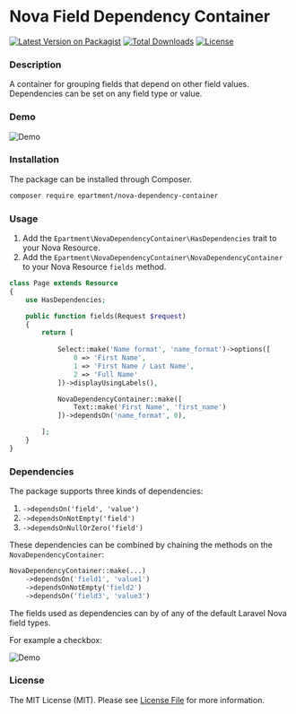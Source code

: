 # Nova Field Dependency Container

[![Latest Version on Packagist](https://img.shields.io/packagist/v/epartment/nova-dependency-container.svg)](https://packagist.org/packages/epartment/nova-dependency-container)
[![Total Downloads](https://img.shields.io/packagist/dt/epartment/nova-dependency-container.svg)](https://packagist.org/packages/epartment/nova-dependency-container)
[![License](https://img.shields.io/packagist/l/epartment/nova-dependency-container.svg)](https://github.com/epartment/nova-dependency-container/blob/master/LICENSE.md)

### Description

A container for grouping fields that depend on other field values. Dependencies can be set on any field type or value.

### Demo

![Demo](https://raw.githubusercontent.com/epartment/nova-dependency-container/master/docs/demo.gif)

### Installation

The package can be installed through Composer.

```bash
composer require epartment/nova-dependency-container
```

### Usage

1. Add the `Epartment\NovaDependencyContainer\HasDependencies` trait to your Nova Resource.
2. Add the `Epartment\NovaDependencyContainer\NovaDependencyContainer` to your Nova Resource `fields` method.

```php
class Page extends Resource
{
    use HasDependencies;

    public function fields(Request $request)
    {
        return [
            
            Select::make('Name format', 'name_format')->options([
                0 => 'First Name',
                1 => 'First Name / Last Name',
                2 => 'Full Name'
            ])->displayUsingLabels(),

            NovaDependencyContainer::make([
                Text::make('First Name', 'first_name')
            ])->dependsOn('name_format', 0),

        ];
    }
}
```

### Dependencies

The package supports three kinds of dependencies:

1. `->dependsOn('field', 'value')`
2. `->dependsOnNotEmpty('field')`
3. `->dependsOnNullOrZero('field')`

These dependencies can be combined by chaining the methods on the `NovaDependencyContainer`:

```php
NovaDependencyContainer::make(...)
    ->dependsOn('field1', 'value1')
    ->dependsOnNotEmpty('field2')
    ->dependsOn('field3', 'value3')
```

The fields used as dependencies can by of any of the default Laravel Nova field types.

For example a checkbox:

![Demo](https://raw.githubusercontent.com/epartment/nova-dependency-container/master/docs/demo-2.gif)

### License

The MIT License (MIT). Please see [License File](https://github.com/epartment/nova-dependency-container/blob/master/LICENSE.md) for more information.
